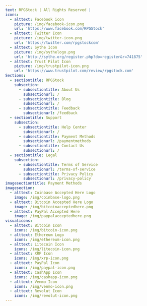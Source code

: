 ```yaml
---
text: RPGStock | All Rights Reserved |
icons:
  - alttext: Facebook icon
    picture: /img/facebook-icon.png
    url: 'https://www.facebook.com/RPGStock'
  - alttext: Twitter Icon
    picture: /img/twitter-icon.png
    url: 'https://twitter.com/rpgstockcom'
  - alttext: Sythe Icon
    picture: /img/sythelogo.png
    url: 'http://sythe.org/register.php?do=register&r=741875'
  - alttext: Trust Pilot Icon
    picture: /img/trustpilot-icon.png
    url: 'https://www.trustpilot.com/review/rpgstock.com'
Sections:
  - sectiontitle: RPGStock
    subsection:
      - subsectiontitle: About Us
        subsectionurl: /
      - subsectiontitle: Blog
        subsectionurl: /
      - subsectiontitle: Feedback
        subsectionurl: /feedback
  - sectiontitle: Support
    subsection:
      - subsectiontitle: Help Center
        subsectionurl: /
      - subsectiontitle: Payment Methods
        subsectionurl: /paymentmethods
      - subsectiontitle: Contact Us
        subsectionurl: /
  - sectiontitle: Legal
    subsection:
      - subsectiontitle: Terms of Service
        subsectionurl: /terms-of-service
      - subsectiontitle: Privacy Policy
        subsectionurl: /privacy-policy
imagesectiontitle: Payment Methods
imagesection:
  - alttext: Coinbase Accepted Here Logo
    image: /img/coinbase-logo.png
  - alttext: Bitcoin Accepted Here Logo
    image: /img/bitcoinacceptedhere.png
  - alttext: PayPal Accepted Here
    image: /img/paypalacceptedhere.png
visualicons:
  - alttext: Bitcoin Icon
    icons: /img/bitcoin-icon.png
  - alttext: Ethereum Logo
    icons: /img/ethereum-icon.png
  - alttext: Litecoin Icon
    icons: /img/litecoin-icon.png
  - alttext: XRP Icon
    icons: /img/xrp-icon.png
  - alttext: PayPal Icon
    icons: /img/paypal-icon.png
  - alttext: CashApp Icon
    icons: /img/cashapp-icon.png
  - alttext: Venmo Icon
    icons: /img/venmo-icon.png
  - alttext: Revolut Icon
    icons: /img/revolut-icon.png
---
```


